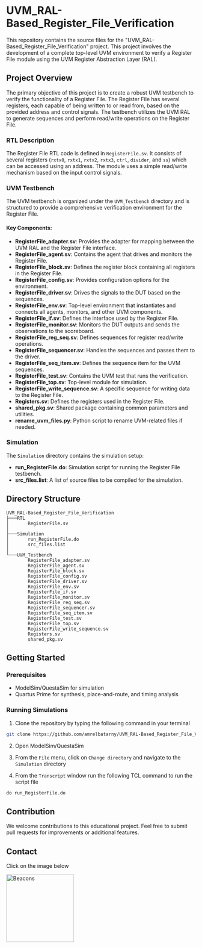 # UVM_RAL-Based_Register_File_Verification

This repository contains the source files for the "UVM_RAL-Based_Register_File_Verification" project. This project involves the development of a complete top-level UVM environment to verify a Register File module using the UVM Register Abstraction Layer (RAL). 

## Project Overview

The primary objective of this project is to create a robust UVM testbench to verify the functionality of a Register File. The Register File has several registers, each capable of being written to or read from, based on the provided address and control signals. The testbench utilizes the UVM RAL to generate sequences and perform read/write operations on the Register File.

### RTL Description

The Register File RTL code is defined in `RegisterFile.sv`. It consists of several registers (`rxtx0`, `rxtx1`, `rxtx2`, `rxtx3`, `ctrl`, `divider`, and `ss`) which can be accessed using an address. The module uses a simple read/write mechanism based on the input control signals.

### UVM Testbench

The UVM testbench is organized under the `UVM_Testbench` directory and is structured to provide a comprehensive verification environment for the Register File.

#### Key Components:
- **RegisterFile_adapter.sv**: Provides the adapter for mapping between the UVM RAL and the Register File interface.
- **RegisterFile_agent.sv**: Contains the agent that drives and monitors the Register File.
- **RegisterFile_block.sv**: Defines the register block containing all registers in the Register File.
- **RegisterFile_config.sv**: Provides configuration options for the environment.
- **RegisterFile_driver.sv**: Drives the signals to the DUT based on the sequences.
- **RegisterFile_env.sv**: Top-level environment that instantiates and connects all agents, monitors, and other UVM components.
- **RegisterFile_if.sv**: Defines the interface used by the Register File.
- **RegisterFile_monitor.sv**: Monitors the DUT outputs and sends the observations to the scoreboard.
- **RegisterFile_reg_seq.sv**: Defines sequences for register read/write operations.
- **RegisterFile_sequencer.sv**: Handles the sequences and passes them to the driver.
- **RegisterFile_seq_item.sv**: Defines the sequence item for the UVM sequences.
- **RegisterFile_test.sv**: Contains the UVM test that runs the verification.
- **RegisterFile_top.sv**: Top-level module for simulation.
- **RegisterFile_write_sequence.sv**: A specific sequence for writing data to the Register File.
- **Registers.sv**: Defines the registers used in the Register File.
- **shared_pkg.sv**: Shared package containing common parameters and utilities.
- **rename_uvm_files.py**: Python script to rename UVM-related files if needed.

### Simulation

The `Simulation` directory contains the simulation setup:
- **run_RegisterFile.do**: Simulation script for running the Register File testbench.
- **src_files.list**: A list of source files to be compiled for the simulation.

## Directory Structure

```
UVM_RAL-Based_Register_File_Verification
├───RTL
│       RegisterFile.sv
│
├───Simulation
│       run_RegisterFile.do
│       src_files.list
│
└───UVM_Testbench
        RegisterFile_adapter.sv
        RegisterFile_agent.sv
        RegisterFile_block.sv
        RegisterFile_config.sv
        RegisterFile_driver.sv
        RegisterFile_env.sv
        RegisterFile_if.sv
        RegisterFile_monitor.sv
        RegisterFile_reg_seq.sv
        RegisterFile_sequencer.sv
        RegisterFile_seq_item.sv
        RegisterFile_test.sv
        RegisterFile_top.sv
        RegisterFile_write_sequence.sv
        Registers.sv
        shared_pkg.sv
```

## Getting Started

### Prerequisites

- ModelSim/QuestaSim for simulation
- Quartus Prime for synthesis, place-and-route, and timing analysis

### Running Simulations

1. Clone the repository by typing the following command in your terminal
```bash
git clone https://github.com/amrelbatarny/UVM_RAL-Based_Register_File_Verification
```
2. Open ModelSim/QuestaSim

3. From the `File` menu, click on `Change directory` and navigate to the `Simulation` directory

4. From the `Transcript` window run the following TCL command to run the script file
```tcl
do run_RegisterFile.do
```

## Contribution

We welcome contributions to this educational project. Feel free to submit pull requests for improvements or additional features.

## Contact

Click on the image below

<a href="https://beacons.ai/amrelbatarny" target="_blank">
  <img align="left" alt="Beacons" width="180px" src="https://www.colormango.com/development/boxshot/beacons-ai_154511.png" />
</a> 
<br>
